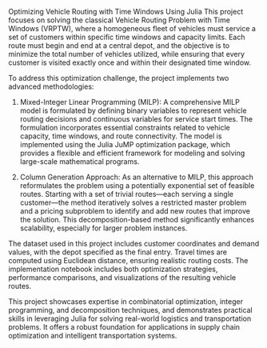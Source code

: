 Optimizing Vehicle Routing with Time Windows Using Julia
This project focuses on solving the classical Vehicle Routing Problem with Time Windows (VRPTW), where a homogeneous fleet of vehicles must service a set of customers within specific time windows and capacity limits. Each route must begin and end at a central depot, and the objective is to minimize the total number of vehicles utilized, while ensuring that every customer is visited exactly once and within their designated time window.

To address this optimization challenge, the project implements two advanced methodologies:

1. Mixed-Integer Linear Programming (MILP):
A comprehensive MILP model is formulated by defining binary variables to represent vehicle routing decisions and continuous variables for service start times. The formulation incorporates essential constraints related to vehicle capacity, time windows, and route connectivity. The model is implemented using the Julia JuMP optimization package, which provides a flexible and efficient framework for modeling and solving large-scale mathematical programs.

2. Column Generation Approach:
As an alternative to MILP, this approach reformulates the problem using a potentially exponential set of feasible routes. Starting with a set of trivial routes—each serving a single customer—the method iteratively solves a restricted master problem and a pricing subproblem to identify and add new routes that improve the solution. This decomposition-based method significantly enhances scalability, especially for larger problem instances.

The dataset used in this project includes customer coordinates and demand values, with the depot specified as the final entry. Travel times are computed using Euclidean distance, ensuring realistic routing costs. The implementation notebook includes both optimization strategies, performance comparisons, and visualizations of the resulting vehicle routes.

This project showcases expertise in combinatorial optimization, integer programming, and decomposition techniques, and demonstrates practical skills in leveraging Julia for solving real-world logistics and transportation problems. It offers a robust foundation for applications in supply chain optimization and intelligent transportation systems.
